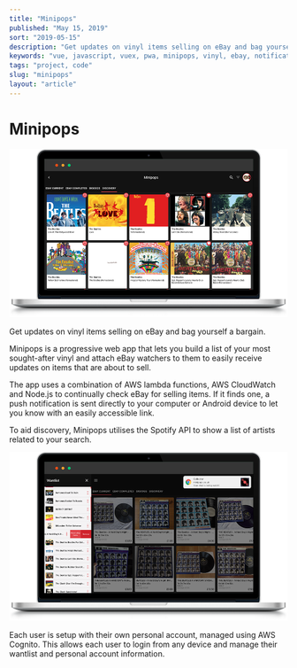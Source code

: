 ```yaml
---
title: "Minipops"
published: "May 15, 2019"
sort: "2019-05-15"
description: "Get updates on vinyl items selling on eBay and bag yourself a bargain."
keywords: "vue, javascript, vuex, pwa, minipops, vinyl, ebay, notification"
tags: "project, code"
slug: "minipops"
layout: "article"
---
```


# Minipops

![](./minipops-discover.png)

Get updates on vinyl items selling on eBay and bag yourself a bargain.

Minipops is a progressive web app that lets you build a list of your most sought-after vinyl and attach eBay watchers to them to easily receive updates on items that are about to sell.

The app uses a combination of AWS lambda functions, AWS CloudWatch and Node.js to continually check eBay for selling items. If it finds one, a push notification is sent directly to your computer or Android device to let you know with an easily accessible link.

To aid discovery, Minipops utilises the Spotify API to show a list of artists related to your search.

![](./minipops-list.png)

Each user is setup with their own personal account, managed using AWS Cognito. This allows each user to login from any device and manage their wantlist and personal account information.